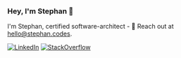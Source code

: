### Hey, I'm Stephan 👋

I'm Stephan, certified software-architect - 💬 Reach out at [hello@stephan.codes](mailto:hello@stephan.codes).

[![LinkedIn](https://img.shields.io/badge/-stephan--strate-blue?style=flat-square&logo=Linkedin&logoColor=white)](https://www.linkedin.com/in/stephan-strate/) [![StackOverflow](https://img.shields.io/badge/-stephan--strate-orange?style=flat-square&logo=Stackoverflow&logoColor=white)](https://stackoverflow.com/story/stephan-strate)

